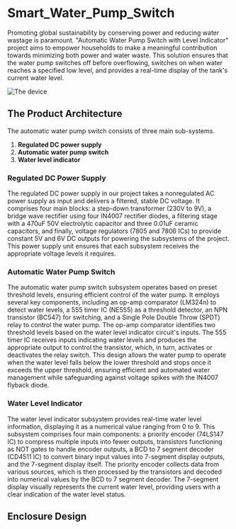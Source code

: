 # Smart_Water_Pump_Switch

Promoting global sustainability by conserving power and reducing water wastage is paramount. "Automatic Water Pump Switch with Level Indicator" project aims to empower households to make a meaningful contribution towards minimizing both power and water waste. This solution ensures that the water pump switches off before overflowing, switches on when water reaches a specified low level, and provides a real-time display of the tank's current water level.

![The device](https://github.com/Nuthya27/Smart_Water_Pump_Switch/main/assets/Images/img1.jpg)

## The Product Architecture

The automatic water pump switch consists of three main sub-systems.
  1. **Regulated DC power supply**
  2. **Automatic water pump switch**
  3. **Water level indicator**

### Regulated DC Power Supply

The regulated DC power supply in our project takes a nonregulated AC power supply as input and delivers a filtered, stable DC voltage. It comprises four main blocks: a step-down transformer (230V to 9V), a bridge wave rectifier using four IN4007 rectifier diodes, a filtering stage with a 470uF 50V electrolytic capacitor and three 0.01uF ceramic capacitors, and finally, voltage regulators (7805 and 7806 ICs) to provide constant 5V and 6V DC outputs for powering the subsystems of the project. This power supply unit ensures that each subsystem receives the appropriate voltage levels it requires.

### Automatic Water Pump Switch

The automatic water pump switch subsystem operates based on preset threshold levels, ensuring efficient control of the water pump. It employs several key components, including an op-amp comparator (LM324n) to detect water levels, a 555 timer IC (NE555) as a threshold detector, an NPN transistor (BC547) for switching, and a Single Pole Double Throw (SPDT) relay to control the water pump. The op-amp comparator identifies two threshold levels based on the water level indicator circuit's inputs. The 555 timer IC receives inputs indicating water levels and produces the appropriate output to control the transistor, which, in turn, activates or deactivates the relay switch. This design allows the water pump to operate when the water level falls below the lower threshold and stops once it exceeds the upper threshold, ensuring efficient and automated water management while safeguarding against voltage spikes with the IN4007 flyback diode.

### Water Level Indicator

The water level indicator subsystem provides real-time water level information, displaying it as a numerical value ranging from 0 to 9. This subsystem comprises four main components: a priority encoder (74LS147 IC) to compress multiple inputs into fewer outputs, transistors functioning as NOT gates to handle encoder outputs, a BCD to 7 segment decoder (CD4511 IC) to convert binary input values into 7-segment display outputs, and the 7-segment display itself. The priority encoder collects data from various sources, which is then processed by the transistors and decoded into numerical values by the BCD to 7 segment decoder. The 7-segment display visually represents the current water level, providing users with a clear indication of the water level status.

## Enclosure Design
